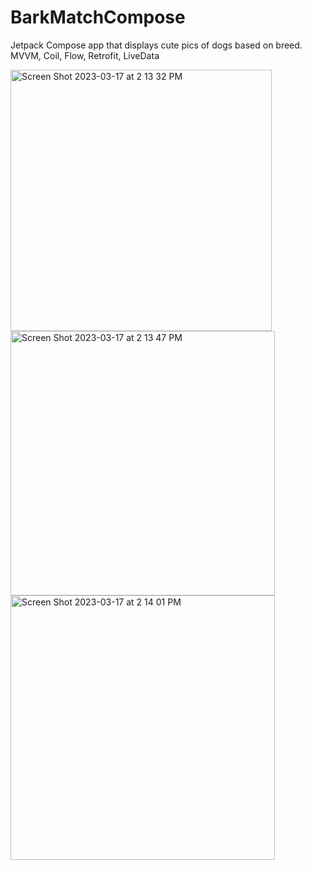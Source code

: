 # BarkMatchCompose
Jetpack Compose app that displays cute pics of dogs based on breed. MVVM, Coil, Flow, Retrofit, LiveData

<img width="418" alt="Screen Shot 2023-03-17 at 2 13 32 PM" src="https://user-images.githubusercontent.com/7025946/225986533-5bfbefb6-4d8e-4e70-a825-8854ce7894f3.png">
<img width="423" alt="Screen Shot 2023-03-17 at 2 13 47 PM" src="https://user-images.githubusercontent.com/7025946/225986553-a0098c67-99a1-4c7f-a6ef-797a17bef13a.png">
<img width="423" alt="Screen Shot 2023-03-17 at 2 14 01 PM" src="https://user-images.githubusercontent.com/7025946/225986570-5f4bf3d4-4d3e-4f43-b36c-19d8c4701ce6.png">
